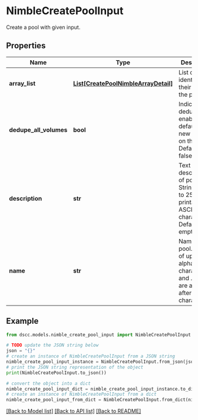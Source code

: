 # NimbleCreatePoolInput

Create a pool with given input.

## Properties

Name | Type | Description | Notes
------------ | ------------- | ------------- | -------------
**array_list** | [**List[CreatePoolNimbleArrayDetail]**](CreatePoolNimbleArrayDetail.md) | List of arrays identified by their IDs, in the pool. | 
**dedupe_all_volumes** | **bool** | Indicates if dedupe is enabled by default for new volumes on this pool. Defaults to false. | [optional] 
**description** | **str** | Text description of pool. String of up to 255 printable ASCII characters. Defaults to empty string. | [optional] 
**name** | **str** | Name of pool. String of up to 64 alphanumeric characters, - and . and : are allowed after first character. | 

## Example

```python
from dscc.models.nimble_create_pool_input import NimbleCreatePoolInput

# TODO update the JSON string below
json = "{}"
# create an instance of NimbleCreatePoolInput from a JSON string
nimble_create_pool_input_instance = NimbleCreatePoolInput.from_json(json)
# print the JSON string representation of the object
print(NimbleCreatePoolInput.to_json())

# convert the object into a dict
nimble_create_pool_input_dict = nimble_create_pool_input_instance.to_dict()
# create an instance of NimbleCreatePoolInput from a dict
nimble_create_pool_input_from_dict = NimbleCreatePoolInput.from_dict(nimble_create_pool_input_dict)
```
[[Back to Model list]](../README.md#documentation-for-models) [[Back to API list]](../README.md#documentation-for-api-endpoints) [[Back to README]](../README.md)



